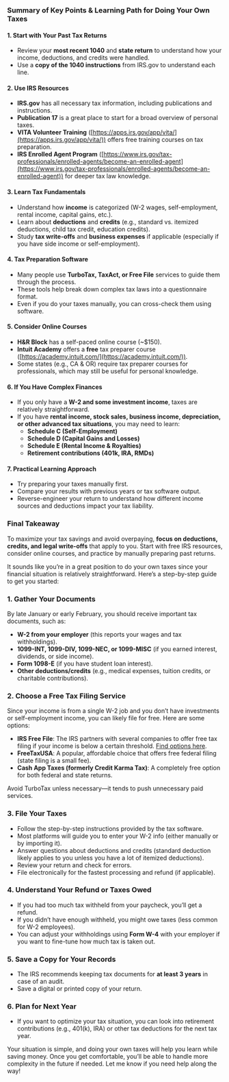 ### **Summary of Key Points & Learning Path for Doing Your Own Taxes**

#### **1. Start with Your Past Tax Returns**

- Review your **most recent 1040** and **state return** to understand how your income, deductions, and credits were handled.
- Use a **copy of the 1040 instructions** from IRS.gov to understand each line.

#### **2. Use IRS Resources**

- **IRS.gov** has all necessary tax information, including publications and instructions.
- **Publication 17** is a great place to start for a broad overview of personal taxes.
- **VITA Volunteer Training** ([https://apps.irs.gov/app/vita/](https://apps.irs.gov/app/vita/)) offers free training courses on tax preparation.
- **IRS Enrolled Agent Program** ([https://www.irs.gov/tax-professionals/enrolled-agents/become-an-enrolled-agent](https://www.irs.gov/tax-professionals/enrolled-agents/become-an-enrolled-agent)) for deeper tax law knowledge.

#### **3. Learn Tax Fundamentals**

- Understand how **income** is categorized (W-2 wages, self-employment, rental income, capital gains, etc.).
- Learn about **deductions** and **credits** (e.g., standard vs. itemized deductions, child tax credit, education credits).
- Study **tax write-offs** and **business expenses** if applicable (especially if you have side income or self-employment).

#### **4. Tax Preparation Software**

- Many people use **TurboTax, TaxAct, or Free File** services to guide them through the process.
- These tools help break down complex tax laws into a questionnaire format.
- Even if you do your taxes manually, you can cross-check them using software.

#### **5. Consider Online Courses**

- **H&R Block** has a self-paced online course (~$150).
- **Intuit Academy** offers a **free** tax preparer course ([https://academy.intuit.com/](https://academy.intuit.com/)).
- Some states (e.g., CA & OR) require tax preparer courses for professionals, which may still be useful for personal knowledge.

#### **6. If You Have Complex Finances**

- If you only have a **W-2 and some investment income**, taxes are relatively straightforward.
- If you have **rental income, stock sales, business income, depreciation, or other advanced tax situations**, you may need to learn:
    - **Schedule C (Self-Employment)**
    - **Schedule D (Capital Gains and Losses)**
    - **Schedule E (Rental Income & Royalties)**
    - **Retirement contributions (401k, IRA, RMDs)**

#### **7. Practical Learning Approach**

- Try preparing your taxes manually first.
- Compare your results with previous years or tax software output.
- Reverse-engineer your return to understand how different income sources and deductions impact your tax liability.

### **Final Takeaway**

To maximize your tax savings and avoid overpaying, **focus on deductions, credits, and legal write-offs** that apply to you. Start with free IRS resources, consider online courses, and practice by manually preparing past returns.


It sounds like you’re in a great position to do your own taxes since your financial situation is relatively straightforward. Here’s a step-by-step guide to get you started:

### **1. Gather Your Documents**

By late January or early February, you should receive important tax documents, such as:

- **W-2 from your employer** (this reports your wages and tax withholdings).
- **1099-INT, 1099-DIV, 1099-NEC, or 1099-MISC** (if you earned interest, dividends, or side income).
- **Form 1098-E** (if you have student loan interest).
- **Other deductions/credits** (e.g., medical expenses, tuition credits, or charitable contributions).

### **2. Choose a Free Tax Filing Service**

Since your income is from a single W-2 job and you don’t have investments or self-employment income, you can likely file for free. Here are some options:

- **IRS Free File**: The IRS partners with several companies to offer free tax filing if your income is below a certain threshold. [Find options here](https://www.irs.gov/filing/free-file-do-your-federal-taxes-for-free).
- **FreeTaxUSA**: A popular, affordable choice that offers free federal filing (state filing is a small fee).
- **Cash App Taxes (formerly Credit Karma Tax)**: A completely free option for both federal and state returns.

Avoid TurboTax unless necessary—it tends to push unnecessary paid services.

### **3. File Your Taxes**

- Follow the step-by-step instructions provided by the tax software.
- Most platforms will guide you to enter your W-2 info (either manually or by importing it).
- Answer questions about deductions and credits (standard deduction likely applies to you unless you have a lot of itemized deductions).
- Review your return and check for errors.
- File electronically for the fastest processing and refund (if applicable).

### **4. Understand Your Refund or Taxes Owed**

- If you had too much tax withheld from your paycheck, you’ll get a refund.
- If you didn’t have enough withheld, you might owe taxes (less common for W-2 employees).
- You can adjust your withholdings using **Form W-4** with your employer if you want to fine-tune how much tax is taken out.

### **5. Save a Copy for Your Records**

- The IRS recommends keeping tax documents for **at least 3 years** in case of an audit.
- Save a digital or printed copy of your return.

### **6. Plan for Next Year**

- If you want to optimize your tax situation, you can look into retirement contributions (e.g., 401(k), IRA) or other tax deductions for the next tax year.

Your situation is simple, and doing your own taxes will help you learn while saving money. Once you get comfortable, you’ll be able to handle more complexity in the future if needed. Let me know if you need help along the way!